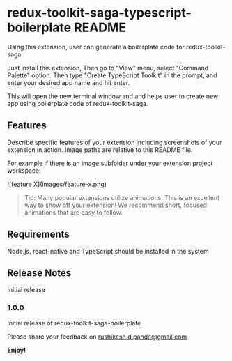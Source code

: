 # redux-toolkit-saga-typescript-boilerplate README

Using this extension, user can generate a boilerplate code for redux-toolkit-saga.

Just install this extension, Then go to "View" menu, select "Command Palette" option. Then type "Create TypeScript Toolkit" in the prompt, and enter your desired app name and hit enter.

This will open the new terminal window and and helps user to create new app using boilerplate code of redux-toolkit-saga.

## Features

Describe specific features of your extension including screenshots of your extension in action. Image paths are relative to this README file.

For example if there is an image subfolder under your extension project workspace:

\!\[feature X\]\(images/feature-x.png\)

> Tip: Many popular extensions utilize animations. This is an excellent way to show off your extension! We recommend short, focused animations that are easy to follow.

## Requirements

Node.js, react-native and TypeScript should be installed in the system

## Release Notes

Initial release

### 1.0.0

Initial release of redux-toolkit-saga-boilerplate

Please share your feedback on rushikesh.d.pandit@gmail.com

**Enjoy!**